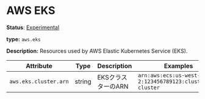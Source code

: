 # AWS EKS

**Status**: [Experimental](../../../../document-status.md)

**type:** `aws.eks`

**Description:** Resources used by AWS Elastic Kubernetes Service (EKS).

<!-- semconv aws.eks -->
| Attribute  | Type | Description  | Examples  | Required |
|---|---|---|---|---|
| `aws.eks.cluster.arn` | string | EKSクラスターのARN | `arn:aws:ecs:us-west-2:123456789123:cluster/my-cluster` | No |
<!-- endsemconv -->
